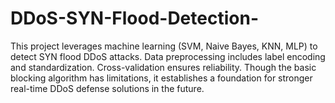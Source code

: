 # DDoS-SYN-Flood-Detection-
This project leverages machine learning (SVM, Naive Bayes, KNN, MLP) to detect SYN flood DDoS attacks. Data preprocessing includes label encoding and standardization. Cross-validation ensures reliability. Though the basic blocking algorithm has limitations, it establishes a foundation for stronger real-time DDoS defense solutions in the future.
